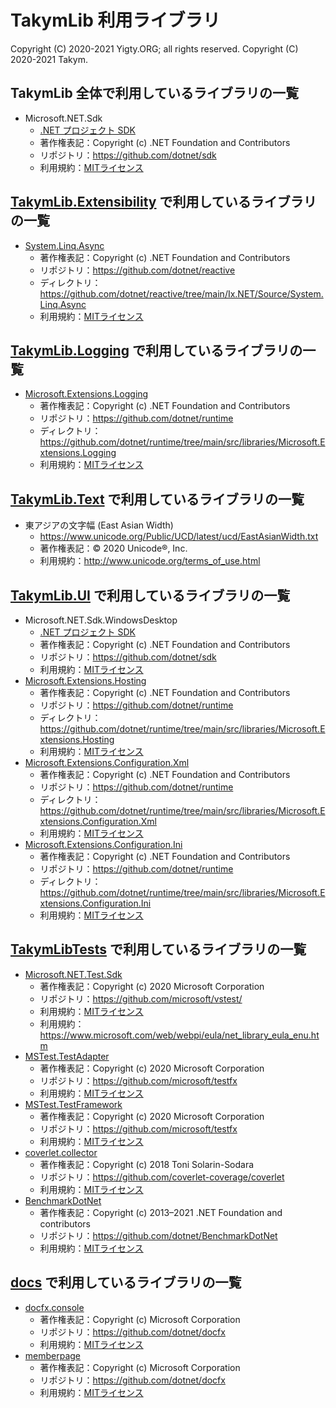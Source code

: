 # TakymLib 利用ライブラリ
Copyright (C) 2020-2021 Yigty.ORG; all rights reserved.
Copyright (C) 2020-2021 Takym.

## TakymLib 全体で利用しているライブラリの一覧
* Microsoft.NET.Sdk
	* [.NET プロジェクト SDK](https://docs.microsoft.com/ja-jp/dotnet/core/project-sdk/overview)
	* 著作権表記：Copyright (c) .NET Foundation and Contributors
	* リポジトリ：<https://github.com/dotnet/sdk>
	* 利用規約：[MITライセンス](https://github.com/dotnet/sdk/blob/main/LICENSE.TXT)

## [TakymLib.Extensibility] で利用しているライブラリの一覧
* [System.Linq.Async]
	* 著作権表記：Copyright (c) .NET Foundation and Contributors
	* リポジトリ：<https://github.com/dotnet/reactive>
	* ディレクトリ：<https://github.com/dotnet/reactive/tree/main/Ix.NET/Source/System.Linq.Async>
	* 利用規約：[MITライセンス](https://github.com/dotnet/reactive/blob/main/LICENSE)

## [TakymLib.Logging] で利用しているライブラリの一覧
* [Microsoft.Extensions.Logging]
	* 著作権表記：Copyright (c) .NET Foundation and Contributors
	* リポジトリ：<https://github.com/dotnet/runtime>
	* ディレクトリ：<https://github.com/dotnet/runtime/tree/main/src/libraries/Microsoft.Extensions.Logging>
	* 利用規約：[MITライセンス](https://github.com/dotnet/runtime/blob/main/LICENSE.TXT)

## [TakymLib.Text] で利用しているライブラリの一覧
* 東アジアの文字幅 (East Asian Width)
	* <https://www.unicode.org/Public/UCD/latest/ucd/EastAsianWidth.txt>
	* 著作権表記：&copy; 2020 Unicode&reg;, Inc.
	* 利用規約：<http://www.unicode.org/terms_of_use.html>

## [TakymLib.UI] で利用しているライブラリの一覧
* Microsoft.NET.Sdk.WindowsDesktop
	* [.NET プロジェクト SDK](https://docs.microsoft.com/ja-jp/dotnet/core/project-sdk/overview)
	* 著作権表記：Copyright (c) .NET Foundation and Contributors
	* リポジトリ：<https://github.com/dotnet/sdk>
	* 利用規約：[MITライセンス](https://github.com/dotnet/sdk/blob/main/LICENSE.TXT)
* [Microsoft.Extensions.Hosting]
	* 著作権表記：Copyright (c) .NET Foundation and Contributors
	* リポジトリ：<https://github.com/dotnet/runtime>
	* ディレクトリ：<https://github.com/dotnet/runtime/tree/main/src/libraries/Microsoft.Extensions.Hosting>
	* 利用規約：[MITライセンス](https://github.com/dotnet/runtime/blob/main/LICENSE.TXT)
* [Microsoft.Extensions.Configuration.Xml]
	* 著作権表記：Copyright (c) .NET Foundation and Contributors
	* リポジトリ：<https://github.com/dotnet/runtime>
	* ディレクトリ：<https://github.com/dotnet/runtime/tree/main/src/libraries/Microsoft.Extensions.Configuration.Xml>
	* 利用規約：[MITライセンス](https://github.com/dotnet/runtime/blob/main/LICENSE.TXT)
* [Microsoft.Extensions.Configuration.Ini]
	* 著作権表記：Copyright (c) .NET Foundation and Contributors
	* リポジトリ：<https://github.com/dotnet/runtime>
	* ディレクトリ：<https://github.com/dotnet/runtime/tree/main/src/libraries/Microsoft.Extensions.Configuration.Ini>
	* 利用規約：[MITライセンス](https://github.com/dotnet/runtime/blob/main/LICENSE.TXT)

## [TakymLibTests] で利用しているライブラリの一覧
* [Microsoft.NET.Test.Sdk]
	* 著作権表記：Copyright (c) 2020 Microsoft Corporation
	* リポジトリ：<https://github.com/microsoft/vstest/>
	* 利用規約：[MITライセンス](https://github.com/microsoft/vstest/blob/master/LICENSE)
	* 利用規約：<https://www.microsoft.com/web/webpi/eula/net_library_eula_enu.htm>
* [MSTest.TestAdapter]
	* 著作権表記：Copyright (c) 2020 Microsoft Corporation
	* リポジトリ：<https://github.com/microsoft/testfx>
	* 利用規約：[MITライセンス](https://github.com/microsoft/testfx/blob/master/LICENSE.txt)
* [MSTest.TestFramework]
	* 著作権表記：Copyright (c) 2020 Microsoft Corporation
	* リポジトリ：<https://github.com/microsoft/testfx>
	* 利用規約：[MITライセンス](https://github.com/microsoft/testfx/blob/master/LICENSE.txt)
* [coverlet.collector]
	* 著作権表記：Copyright (c) 2018 Toni Solarin-Sodara
	* リポジトリ：<https://github.com/coverlet-coverage/coverlet>
	* 利用規約：[MITライセンス](https://github.com/coverlet-coverage/coverlet/blob/master/LICENSE)
* [BenchmarkDotNet]
	* 著作権表記：Copyright (c) 2013–2021 .NET Foundation and contributors
	* リポジトリ：<https://github.com/dotnet/BenchmarkDotNet>
	* 利用規約：[MITライセンス](https://github.com/dotnet/BenchmarkDotNet/blob/master/LICENSE.md)

## [docs] で利用しているライブラリの一覧
* [docfx.console]
	* 著作権表記：Copyright (c) Microsoft Corporation
	* リポジトリ：<https://github.com/dotnet/docfx>
	* 利用規約：[MITライセンス](https://github.com/dotnet/docfx/blob/dev/LICENSE)
* [memberpage]
	* 著作権表記：Copyright (c) Microsoft Corporation
	* リポジトリ：<https://github.com/dotnet/docfx>
	* 利用規約：[MITライセンス](https://github.com/dotnet/docfx/blob/dev/LICENSE)




[TakymLib.Extensibility]:                 https://github.com/YigtyORG/TakymLib/tree/master/src/TakymLib.Extensibility
[TakymLib.Logging]:                       https://github.com/YigtyORG/TakymLib/tree/master/src/TakymLib.Logging
[TakymLib.Text]:                          https://github.com/YigtyORG/TakymLib/tree/master/src/TakymLib.Text
[TakymLib.UI]:                            https://github.com/YigtyORG/TakymLib/tree/master/src/TakymLib.UI
[TakymLibTests]:                          https://github.com/YigtyORG/TakymLib/tree/master/tests/
[docs]:                                   https://github.com/YigtyORG/TakymLib/tree/master/docs/
[System.Linq.Async]:                      https://www.nuget.org/packages/System.Linq.Async/
[BenchmarkDotNet]:                        https://www.nuget.org/packages/BenchmarkDotNet/
[coverlet.collector]:                     https://www.nuget.org/packages/coverlet.collector/
[docfx.console]:                          https://www.nuget.org/packages/docfx.console/
[memberpage]:                             https://www.nuget.org/packages/memberpage/
[Microsoft.Extensions.Configuration.Ini]: https://www.nuget.org/packages/Microsoft.Extensions.Configuration.Ini
[Microsoft.Extensions.Configuration.Xml]: https://www.nuget.org/packages/Microsoft.Extensions.Configuration.Ini
[Microsoft.Extensions.Hosting]:           https://www.nuget.org/packages/Microsoft.Extensions.Hosting
[Microsoft.Extensions.Logging]:           https://www.nuget.org/packages/Microsoft.Extensions.Logging
[Microsoft.NET.Test.Sdk]:                 https://www.nuget.org/packages/Microsoft.NET.Test.Sdk/
[MSTest.TestAdapter]:                     https://www.nuget.org/packages/MSTest.TestAdapter/
[MSTest.TestFramework]:                   https://www.nuget.org/packages/MSTest.TestFramework/
